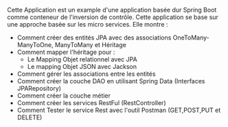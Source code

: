 Cette Application est un example d'une application basée dur Spring Boot comme conteneur de l'inversion de contrôle. Cette application se base sur une approche basée sur les micro services. Elle montre :

- Comment créer des entités JPA avec des associations OneToMany-ManyToOne, ManyToMany et Héritage
- Comment mapper l'héritage pour :
     - Le Mapping Objet relationnel avec JPA
     - Le mapping Objet JSON avec Jackson
- Comment gérer les associations entre les entités
- Comment créer la couche DAO en utilisant Spring Data (Interfaces JPARepository) 
- Comment créer la couche métier
- Comment créer les services RestFul (RestController)
- Comment Tester le service Rest avec l'outil Postman (GET,POST,PUT et DELETE)



